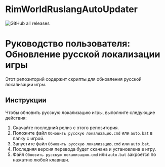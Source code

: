 # RimWorldRuslangAutoUpdater
![GitHub all releases](https://img.shields.io/github/downloads/asidsx/RimWorldRuslangAutoUpdater/total)

# Руководство пользователя: Обновление русской локализации игры

Этот репозиторий содержит скрипты для обновления русской локализации игры.

## Инструкции

Чтобы обновить русскую локализацию игры, выполните следующие действия:

1. Скачайте последний релиз с этого репозитория.
2. Положите файл `Обновить русскую локализацию.cmd` или `auto.bat` в папку с игрой.
3. Запустите файл `Обновить русскую локализацию.cmd` или `auto.bat`.
4. Последняя версия перевода будет скачана и установлена в игру.
5. Файл `Обновить русскую локализацию.cmd` или `auto.bat` закроется по нажатию любой клавиши.


